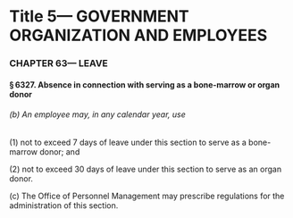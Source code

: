 
# Title 5— GOVERNMENT ORGANIZATION AND EMPLOYEES
### CHAPTER 63— LEAVE
#### § 6327. Absence in connection with serving as a bone-marrow or organ donor
###### (b) An employee may, in any calendar year, use

(1) not to exceed 7 days of leave under this section to serve as a bone-marrow donor; and

(2) not to exceed 30 days of leave under this section to serve as an organ donor.

(c) The Office of Personnel Management may prescribe regulations for the administration of this section.
